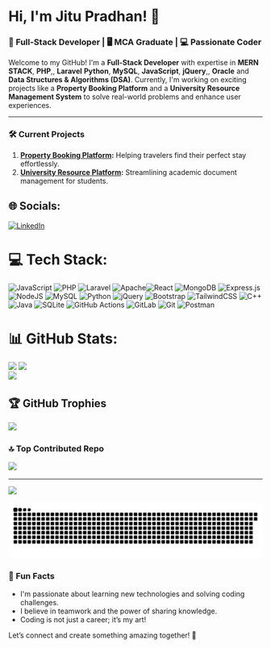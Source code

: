 # Hi, I'm **Jitu Pradhan**! 👋

### 🚀 Full-Stack Developer | 🖥️ MCA Graduate | 💻 Passionate Coder

Welcome to my GitHub! I'm a **Full-Stack Developer** with expertise in **MERN STACK**, **PHP**,, **Laravel** **Python**, **MySQL**, **JavaScript**, **jQuery**,, **Oracle** and **Data Structures & Algorithms (DSA)**. Currently, I'm working on exciting projects like a **Property Booking Platform** and a **University Resource Management System** to solve real-world problems and enhance user experiences.

---

### 🛠️ Current Projects
1. **[Property Booking Platform](https://github.com/Jitupra9/hotel_Booking):** Helping travelers find their perfect stay effortlessly.  
2. **[University Resource Platform](https://github.com/coderakashmain/MPC):** Streamlining academic document management for students.  


## 🌐 Socials:
[![LinkedIn](https://img.shields.io/badge/LinkedIn-%230077B5.svg?logo=linkedin&logoColor=white)](https://linkedin.com/in/jitupradhan99) 

# 💻 Tech Stack:
![JavaScript](https://img.shields.io/badge/javascript-%23323330.svg?style=for-the-badge&logo=javascript&logoColor=%23F7DF1E) ![PHP](https://img.shields.io/badge/php-%23777BB4.svg?style=for-the-badge&logo=php&logoColor=white)  ![Laravel](https://img.shields.io/badge/laravel-%23FF2D20.svg?style=for-the-badge&logo=laravel&logoColor=white) ![Apache](https://img.shields.io/badge/apache-%23D42029.svg?style=for-the-badge&logo=apache&logoColor=white)![React](https://img.shields.io/badge/react-%2320232a.svg?style=for-the-badge&logo=react&logoColor=%2361DAFB) ![MongoDB](https://img.shields.io/badge/MongoDB-%234ea94b.svg?style=for-the-badge&logo=mongodb&logoColor=white) ![Express.js](https://img.shields.io/badge/express.js-%23404d59.svg?style=for-the-badge&logo=express&logoColor=%2361DAFB) ![NodeJS](https://img.shields.io/badge/node.js-6DA55F?style=for-the-badge&logo=node.js&logoColor=white) ![MySQL](https://img.shields.io/badge/mysql-4479A1.svg?style=for-the-badge&logo=mysql&logoColor=white) ![Python](https://img.shields.io/badge/python-3670A0?style=for-the-badge&logo=python&logoColor=ffdd54) ![jQuery](https://img.shields.io/badge/jquery-%230769AD.svg?style=for-the-badge&logo=jquery&logoColor=white) ![Bootstrap](https://img.shields.io/badge/bootstrap-%238511FA.svg?style=for-the-badge&logo=bootstrap&logoColor=white) ![TailwindCSS](https://img.shields.io/badge/tailwindcss-%2338B2AC.svg?style=for-the-badge&logo=tailwind-css&logoColor=white) ![C++](https://img.shields.io/badge/c++-%2300599C.svg?style=for-the-badge&logo=c%2B%2B&logoColor=white) ![Java](https://img.shields.io/badge/java-%23ED8B00.svg?style=for-the-badge&logo=openjdk&logoColor=white) ![SQLite](https://img.shields.io/badge/sqlite-%2307405e.svg?style=for-the-badge&logo=sqlite&logoColor=white) ![GitHub Actions](https://img.shields.io/badge/github%20actions-%232671E5.svg?style=for-the-badge&logo=githubactions&logoColor=white) ![GitLab](https://img.shields.io/badge/gitlab-%23181717.svg?style=for-the-badge&logo=gitlab&logoColor=white) ![Git](https://img.shields.io/badge/git-%23F05033.svg?style=for-the-badge&logo=git&logoColor=white) ![Postman](https://img.shields.io/badge/Postman-FF6C37?style=for-the-badge&logo=postman&logoColor=white)

# 📊 GitHub Stats:
![](https://github-readme-stats.vercel.app/api?username=Jitupra9&theme=dark&hide_border=true&include_all_commits=true&count_private=false)
![](https://github-readme-streak-stats.herokuapp.com/?user=Jitupra9&theme=dark&hide_border=true)<br/>
![](https://github-readme-stats.vercel.app/api/top-langs/?username=Jitupra9&theme=dark&hide_border=true&include_all_commits=true&count_private=false&layout=compact)

## 🏆 GitHub Trophies
![](https://github-profile-trophy.vercel.app/?username=Jitupra9&theme=radical&no-frame=true&no-bg=true&margin-w=4)

### 🔝 Top Contributed Repo
![](https://github-contributor-stats.vercel.app/api?username=Jitupra9&limit=5&theme=dark&combine_all_yearly_contributions=true)


---
[![](https://visitcount.itsvg.in/api?id=Jitupra9&icon=0&color=0)](https://visitcount.itsvg.in)

![GitHub Snake Animation](https://github.com/Jitupra9/Jitupra9/blob/output/github-snake-dark.svg)
### 🌱 Fun Facts
- I'm passionate about learning new technologies and solving coding challenges.  
- I believe in teamwork and the power of sharing knowledge.  
- Coding is not just a career; it’s my art!  

Let’s connect and create something amazing together! 🚀

<!-- Proudly created with GPRM ( https://gprm.itsvg.in ) -->
